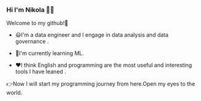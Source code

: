 ### Hi I'm Nikola 👨‍💻
Welcome to my github!🌻

- 😃I'm a data engineer and I engage in data analysis and data governance .

- 📖I'm currently learning ML.

- ❤️I think English and programming are the most useful and interesting tools I have leaned . 

👉Now I will start my programming journey from here.Open my eyes to the world.

